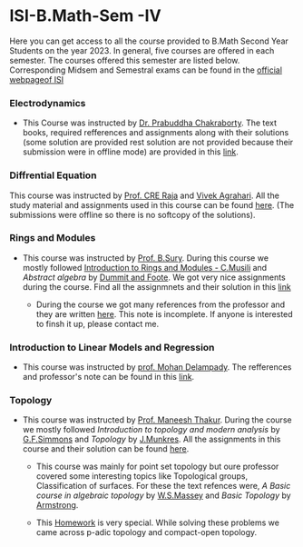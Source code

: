 ﻿# ISI-B.Math-Sem -IV
Here you can get access to all the course provided to B.Math Second Year Students on the year 2023. In general, five courses are offered in each semester. The courses offered this semester are listed below. Corresponding Midsem and Semestral exams can be found in the [official webpageof ISI](https://www.isibang.ac.in/~adean/infsys/database)
### Electrodynamics ###
  * This Course was instructed by [Dr. Prabuddha Chakraborty](https://www.isibang.ac.in/~adean/infsys/database/Bmath/Ele.html/ "Dr. Prabuddha Chakraborty"). The text books, required refferences and assignments along with their solutions (some solution are provided rest solution are not provided because their submission were in offline mode) are provided in this [link](https://github.com/Trishan8/ISI-B.Math-Sem--III/tree/main/Electrodynamics).

### Diffrential Equation ###

This course was instructed by [Prof. CRE Raja](https://www.isibang.ac.in/~creraja/) and [Vivek Agrahari](https://www.linkedin.com/in/vivek-kumar-agrahari-3253bba6/?trk=people-guest_people_search-card&originalSubdomain=in). All the study material and assignments used in this course can be found [here](https://github.com/Trishan8/ISI-B.Math-Sem-IV/tree/main/Ordinary%20Differential%20equation). (The submissions were offline so there is no softcopy of the solutions).

### Rings and Modules ###  
  * This course was instructed by [Prof. B.Sury](https://www.isibang.ac.in/~sury/). During this course we mostly followed [Introduction to Rings and Modules - C.Musili](https://libgen.rs/book/index.php?md5=FFF8CA8E2C8ADF55A09FF626B255E4BC) and <em> Abstract algebra </em> by [Dummit and Foote](https://dokumen.tips/documents/dummit-and-foote-abstract-algebra-third-edition.html). We got very nice assignments during the course. Find all the assignmnets and their solution in this [link](https://github.com/Trishan8/ISI-B.Math-Sem--III/blob/main/Rings%20and%20Modules)
  
    * During the course we got many references from the professor and they are written [here](https://github.com/Trishan8/ISI-B.Math-Sem--III/blob/main/Rings%20and%20Modules/Concise%20Lecture%20Notes%20(Incomplete).pdf). This note is incomplete. If anyone is interested to finsh it up, please contact me.


### Introduction to Linear Models and Regression ##
 * This course was instructed by [prof. Mohan Delampady](https://www.isibang.ac.in/~mohan/). The refferences and professor's note can be found in this [link](https://github.com/Trishan8/ISI-B.Math-Sem-IV/tree/main/Introduction%20to%20Linear%20Models%20and%20Regression).

### Topology ###

* This course was instructed by [Prof. Maneesh Thakur](https://isi.irins.org/profile/122628). During the course we mostly followed <em> Introduction to topology and modern analysis </em> by [G.F.Simmons](https://www.academia.edu/41477596/_Simmons_Introduction_to_Topology_and_Modern_Analysis) and <em> Topology </em> by [J.Munkres](http://mathcenter.spb.ru/nikaan/2019/topology/4.pdf). All the assignments in this course and their solution can be found [here](https://github.com/Trishan8/ISI-B.Math-Sem-IV/tree/main/Topology). 


  * This course was mainly for point set topology but oure professor covered some interesting topics like Topological groups, Classification of surfaces. For these the text refences were, <em> A Basic course in algebraic topology </em> by [W.S.Massey](https://link.springer.com/book/10.1007/978-1-4939-9063-4) and <em> Basic Topology </em> by [Armstrong](https://libgen.rs/book/index.php?md5=8B995F78BB1E7FA0B53CA57F21FD5003).
 
  * This [Homework](https://github.com/Trishan8/ISI-B.Math-Sem-IV/blob/main/Topology/Topo-homework-2(Printed).pdf) is very special. While solving these problems we came across p-adic topology and compact-open topology.
